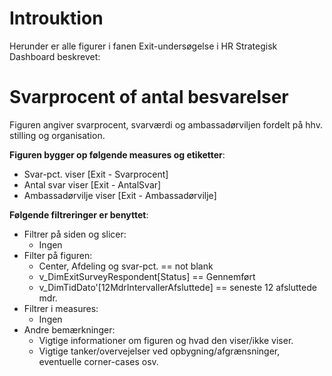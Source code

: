 # Introuktion
Herunder er alle figurer i fanen Exit-undersøgelse i HR Strategisk Dashboard beskrevet:

# Svarprocent of antal besvarelser
Figuren angiver svarprocent, svarværdi og ambassadørviljen fordelt på hhv. stilling og organisation.

**Figuren bygger op følgende measures og etiketter**:
- Svar-pct. viser [Exit - Svarprocent]
- Antal svar viser [Exit - AntalSvar]
- Ambassadørvilje viser [Exit - Ambassadørvilje]

**Følgende filtreringer er benyttet**:
- Filtrer på siden og slicer:
  - Ingen
- Filter på figuren:
  - Center, Afdeling og svar-pct. == not blank
  - v_DimExitSurveyRespondent[Status] == Gennemført
  - v_DimTidDato'[12MdrIntervallerAfsluttede] == seneste 12 afsluttede mdr.
- Filtrer i measures:
  - Ingen
- Andre bemærkninger:
  - Vigtige informationer om figuren og hvad den viser/ikke viser.
  - Vigtige tanker/overvejelser ved opbygning/afgrænsninger, eventuelle corner-cases osv.
